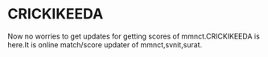 # CRICKIKEEDA
Now no worries to get updates for getting scores of mmnct.CRICKIKEEDA is here.It is online match/score updater of mmnct,svnit,surat.
